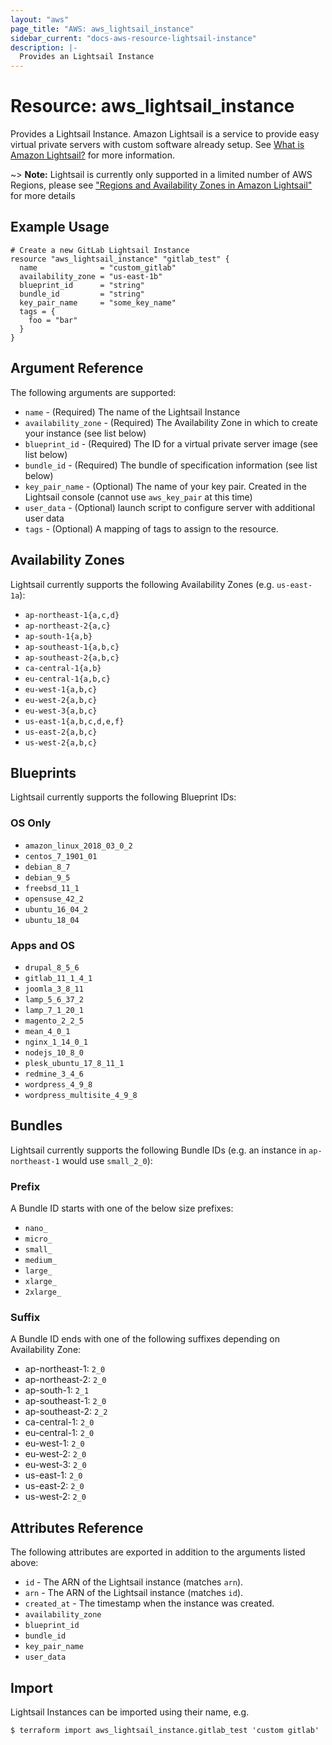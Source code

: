 ```yaml
---
layout: "aws"
page_title: "AWS: aws_lightsail_instance"
sidebar_current: "docs-aws-resource-lightsail-instance"
description: |-
  Provides an Lightsail Instance
---
```


# Resource: aws_lightsail_instance

Provides a Lightsail Instance. Amazon Lightsail is a service to provide easy virtual private servers
with custom software already setup. See [What is Amazon Lightsail?](https://lightsail.aws.amazon.com/ls/docs/getting-started/article/what-is-amazon-lightsail)
for more information.

~> **Note:** Lightsail is currently only supported in a limited number of AWS Regions, please see ["Regions and Availability Zones in Amazon Lightsail"](https://lightsail.aws.amazon.com/ls/docs/overview/article/understanding-regions-and-availability-zones-in-amazon-lightsail) for more details

## Example Usage

```hcl
# Create a new GitLab Lightsail Instance
resource "aws_lightsail_instance" "gitlab_test" {
  name              = "custom_gitlab"
  availability_zone = "us-east-1b"
  blueprint_id      = "string"
  bundle_id         = "string"
  key_pair_name     = "some_key_name"
  tags = {
    foo = "bar"
  }
}
```

## Argument Reference

The following arguments are supported:

* `name` - (Required) The name of the Lightsail Instance
* `availability_zone` - (Required) The Availability Zone in which to create your
instance (see list below)
* `blueprint_id` - (Required) The ID for a virtual private server image
(see list below)
* `bundle_id` - (Required) The bundle of specification information (see list below)
* `key_pair_name` - (Optional) The name of your key pair. Created in the
Lightsail console (cannot use `aws_key_pair` at this time)
* `user_data` - (Optional) launch script to configure server with additional user data
* `tags` - (Optional) A mapping of tags to assign to the resource.

## Availability Zones
Lightsail currently supports the following Availability Zones (e.g. `us-east-1a`):

- `ap-northeast-1{a,c,d}`
- `ap-northeast-2{a,c}`
- `ap-south-1{a,b}`
- `ap-southeast-1{a,b,c}`
- `ap-southeast-2{a,b,c}`
- `ca-central-1{a,b}`
- `eu-central-1{a,b,c}`
- `eu-west-1{a,b,c}`
- `eu-west-2{a,b,c}`
- `eu-west-3{a,b,c}`
- `us-east-1{a,b,c,d,e,f}`
- `us-east-2{a,b,c}`
- `us-west-2{a,b,c}`

## Blueprints

Lightsail currently supports the following Blueprint IDs:

### OS Only

- `amazon_linux_2018_03_0_2`
- `centos_7_1901_01`
- `debian_8_7`
- `debian_9_5`
- `freebsd_11_1`
- `opensuse_42_2`
- `ubuntu_16_04_2`
- `ubuntu_18_04`

### Apps and OS

- `drupal_8_5_6`
- `gitlab_11_1_4_1`
- `joomla_3_8_11`
- `lamp_5_6_37_2`
- `lamp_7_1_20_1`
- `magento_2_2_5`
- `mean_4_0_1`
- `nginx_1_14_0_1`
- `nodejs_10_8_0`
- `plesk_ubuntu_17_8_11_1`
- `redmine_3_4_6`
- `wordpress_4_9_8`
- `wordpress_multisite_4_9_8`

## Bundles

Lightsail currently supports the following Bundle IDs (e.g. an instance in `ap-northeast-1` would use `small_2_0`):

### Prefix

A Bundle ID starts with one of the below size prefixes:

- `nano_`
- `micro_`
- `small_`
- `medium_`
- `large_`
- `xlarge_`
- `2xlarge_`

### Suffix

A Bundle ID ends with one of the following suffixes depending on Availability Zone:

- ap-northeast-1: `2_0`
- ap-northeast-2: `2_0`
- ap-south-1: `2_1`
- ap-southeast-1: `2_0`
- ap-southeast-2: `2_2`
- ca-central-1: `2_0`
- eu-central-1: `2_0`
- eu-west-1: `2_0`
- eu-west-2: `2_0`
- eu-west-3: `2_0`
- us-east-1: `2_0`
- us-east-2: `2_0`
- us-west-2: `2_0`

## Attributes Reference

The following attributes are exported in addition to the arguments listed above:

* `id` - The ARN of the Lightsail instance (matches `arn`).
* `arn` - The ARN of the Lightsail instance (matches `id`).
* `created_at` - The timestamp when the instance was created.
* `availability_zone`
* `blueprint_id`
* `bundle_id`
* `key_pair_name`
* `user_data`

## Import

Lightsail Instances can be imported using their name, e.g.

```
$ terraform import aws_lightsail_instance.gitlab_test 'custom gitlab'
```
